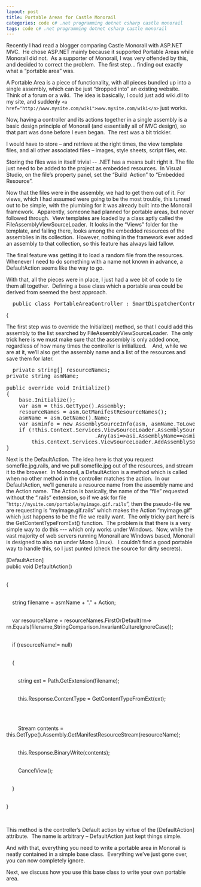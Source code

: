 ```yaml
---
layout: post
title: Portable Areas for Castle Monorail
categories: code c# .net programming dotnet csharp castle monorail
tags: code c# .net programming dotnet csharp castle monorail
---
```


Recently I had read a blogger comparing Castle Monorail with ASP.NET MVC.  He chose ASP.NET mainly because it supported Portable Areas while Monorail did not.  As a supporter of Monorail, I was very offended by this, and decided to correct the problem.  The first step… finding out exactly what a “portable area” was.

A Portable Area is a piece of functionality, with all pieces bundled up into a single assembly, which can be just “dropped into” an existing website.  Think of a forum or a wiki.  The idea is basically, I could just add wiki.dll to my site, and suddenly `<a href="http://www.mysite.com/wiki">www.mysite.com/wiki</a>` just works.

Now, having a controller and its actions together in a single assembly is a basic design principle of Monorail (and essentially all of MVC design), so that part was done before I even began.  The rest was a bit trickier.

I would have to store – and retrieve at the right times, the view template files, and all other associated files – images, style sheets, script files, etc.

Storing the files was in itself trivial -- .NET has a means built right it. The file just need to be added to the project as embedded resources.  In Visual Studio, on the file’s property panel, set the “Build  Action” to “Embedded Resource”.

Now that the files were in the assembly, we had to get them out of it. For views, which I had assumed were going to be the most trouble, this turned out to be simple, with the plumbing for it was already built into the Monorail framework.  Apparently, someone had planned for portable areas, but never followed through.  View templates are loaded by a class aptly called the FileAssemblyViewSourceLoader.  It looks in the “Views” folder for the template, and failing there, looks among the embedded resources of the assemblies in its collection.  However, nothing in the framework ever added an assembly to that collection, so this feature has always laid fallow.

The final feature was getting it to load a random file from the resources.  Whenever I need to do something with a name not known in advance, a DefaultAction seems like the way to go.

With that, all the pieces were in place, I just had a wee bit of code to tie them all together.  Defining a base class which a portable area could be derived from seemed the best approach.

<pre class="csharpcode">
  <span class="kwrd">public</span> <span class="kwrd">class</span> PortableAreaController : SmartDispatcherController</pre>
<p>{</p>

The first step was to override the Initialize() method, so that I could add this assembly to the list searched by FileAssemblyViewSourceLoader.  The only trick here is we must make sure that the assembly is only added once, regardless of how many times the controller is initialized.    And, while we are at it, we’ll also get the assembly name and a list of the resources and save them for later.

<pre class="csharpcode">
  <span class="kwrd">private</span> <span class="kwrd">string</span>[] resourceNames;
<span class="kwrd">private</span> <span class="kwrd">string</span> asmName;

<span class="kwrd">public</span> <span class="kwrd">override</span> <span class="kwrd">void</span> Initialize()
{
    <span class="kwrd">base</span>.Initialize();
    var asm = <span class="kwrd">this</span>.GetType().Assembly;
    resourceNames = asm.GetManifestResourceNames();
    asmName = asm.GetName().Name;
    var asminfo = <span class="kwrd">new</span> AssemblySourceInfo(asm, asmName.ToLower());
    <span class="kwrd">if</span> (!<span class="kwrd">this</span>.Context.Services.ViewSourceLoader.AssemblySources.Cast&lt;AssemblySourceInfo&gt;()<br />                            .Any(asi=&gt;asi.AssemblyName==asminfo.AssemblyName))
        <span class="kwrd">this</span>.Context.Services.ViewSourceLoader.AddAssemblySource(asminfo);
}</pre>

Next is the DefaultAction.  The idea here is that you request somefile.jpg.rails, and we pull somefile.jpg out of the resources, and stream it to the browser.  In Monorail, a DefaultAction is a method which is called when no other method in the controller matches the action.  In our DefaultAction, we’ll generate a resource name from the assembly name and the Action name.  The Action is basically, the name of the “file” requested without the “.rails” extension, so if we ask for file “`http://mysite.com/portable/myimage.gif.rails`”, then the pseudo-file we are requesting is “myimage.gif.rails” which makes the Action “myimage.gif” which just happens to be the file we really want.  The only tricky part here is the GetContentTypeFromExt() function.  The problem is that there is a very simple way to do this --- which only works under Windows.  Now, while the vast majority of web servers running Monorail are Windows based, Monorail is designed to also run under Mono (Linux).   I couldn’t find a good portable way to handle this, so I just punted (check the source for dirty secrets).

<p>[DefaultAction] 
  <br /><span class="kwrd">public</span> <span class="kwrd">void</span> DefaultAction() 

  <br />{ 

  <br />    <span class="kwrd">string</span> filename = asmName + <span class="str">"."</span> + Action; 

  <br />    var resourceName = resourceNames.FirstOrDefault(rn=&gt; rn.Equals(filename,StringComparison.InvariantCultureIgnoreCase)); 

  <br />    <span class="kwrd">if</span> (resourceName!= <span class="kwrd">null</span>) 

  <br />    { 

  <br />        <span class="kwrd">string</span> ext = Path.GetExtension(filename); 

  <br />        <span class="kwrd">this</span>.Response.ContentType = GetContentTypeFromExt(ext); 

  <br />

  <br />        Stream contents = <span class="kwrd">this</span>.GetType().Assembly.GetManifestResourceStream(resourceName); 

  <br />        <span class="kwrd">this</span>.Response.BinaryWrite(contents); 

  <br />        CancelView(); 

  <br />    } 

  <br />} 

  <br /></p>

This method is the controller’s Default action by virtue of the [DefaultAction] attribute.  The name is arbitrary – DefaultAction just kept things simple.

And with that, everything you need to write a portable area in Monorail is neatly contained in a simple base class.  Everything we’ve just gone over, you can now completely ignore.   

Next, we discuss how you use this base class to write your own portable area.
